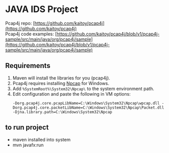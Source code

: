 # JAVA IDS Project

Pcap4j repo: [https://github.com/kaitoy/pcap4j](https://github.com/kaitoy/pcap4j)  
Pcap4j code examples: [https://github.com/kaitoy/pcap4j/blob/v1/pcap4j-sample/src/main/java/org/pcap4j/sample](https://github.com/kaitoy/pcap4j/blob/v1/pcap4j-sample/src/main/java/org/pcap4j/sample)

## Requirements

1. Maven will install the libraries for you (pcap4j).
2. Pcap4j requires installing [Npcap](https://npcap.com/) for Windows.
3. Add `%SystemRoot%\System32\Npcap\` to the system environment path.
4. Edit configuration and paste the following in VM options:
   ```
   -Dorg.pcap4j.core.pcapLibName=C:\Windows\System32\Npcap\wpcap.dll -Dorg.pcap4j.core.packetLibName=C:\Windows\System32\Npcap\Packet.dll -Djna.library.path=C:\Windows\System32\Npcap
   ```

## to run project

- maven installed into system
- mvn javafx:run
